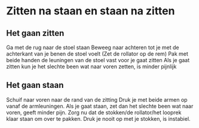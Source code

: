 # Zitten na staan en staan na zitten
## Het gaan zitten
Ga met de rug naar de stoel staan
Beweeg naar achteren tot je met de achterkant  van je benen de stoel voelt
(Zet de rollator op de rem)
Pak met beide handen de leuningen van de stoel vast voor je gaat zitten
Als je gaat zitten kun je het slechte been wat naar voren zetten, is minder pijnlijk  
## Het gaan staan 
Schuif naar voren naar de rand van de zitting
Druk je met beide armen op vanaf de armleuningen.
Als je gaat staan, zet dan het slechte been wat naar voren, geeft minder pijn.
Zorg nu dat de stokken/de rollator/het looprek klaar staan om over te pakken.
Druk je nooit op met je stokken, is instabiel.
